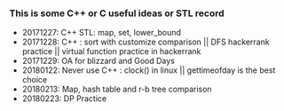   ### This is some C++ or C useful ideas or STL record
  + 20171227: C++ STL: map, set, lower_bound <br>
  + 20171228: C++ : sort with customize comparison || DFS hackerrank practice || virtual function practice in hackerrank <br>
  + 20171229: OA for blizzard and Good Days <br>
  + 20180122: Never use C++ : clock() in linux  || gettimeofday is the best choice
  + 20180213: Map, hash table and r-b tree comparison  
  + 20180223: DP Practice 
